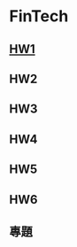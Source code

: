 # FinTech
## [HW1](https://github.com/lulu891013/FinTech/blob/a99986a253084bfc5d1b6e6cc268007e49a9ffe8/HW/hw1.md)
## HW2
## HW3
## HW4
## HW5
## HW6
## 專題
